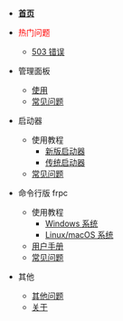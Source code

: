 + [**首页**](/README)

+ <font color="red">热门问题</font>
  - [503 错误](/faq#_503-错误)

+ 管理面板
  - [使用](/panel/use)
  - [常见问题](/panel/faq)

+ 启动器
  - 使用教程
    * [新版启动器](/launcher/use_wpf)
    * [传统启动器](/launcher/use_legacy)
  - [常见问题](/launcher/faq)

+ 命令行版 frpc
  - 使用教程
    * [Windows 系统](/frpc/use_windows)
    * [Linux/macOS 系统](/frpc/use_unix)
  - [用户手册](/frpc/manual)
  - [常见问题](/frpc/faq)

+ 其他
  - [其他问题](/faq)
  - [关于](/about)
